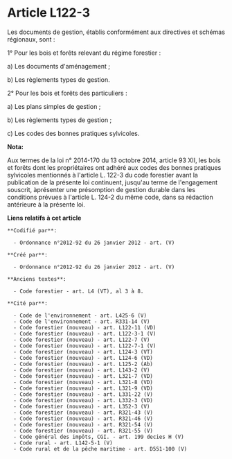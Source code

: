 # Article L122-3

Les documents de gestion, établis conformément aux directives et schémas régionaux, sont :

1° Pour les bois et forêts relevant du régime forestier :

a) Les documents d'aménagement ;

b) Les règlements types de gestion.

2° Pour les bois et forêts des particuliers :

a) Les plans simples de gestion ;

b) Les règlements types de gestion ;

c) Les codes des bonnes pratiques sylvicoles.

**Nota:**

Aux termes de la loi n° 2014-170 du 13 octobre 2014, article 93 XII, les bois et forêts dont les propriétaires ont adhéré aux
codes des bonnes pratiques sylvicoles mentionnés à l'article L. 122-3 du code forestier avant la publication de la présente
loi continuent, jusqu'au terme de l'engagement souscrit, àprésenter une présomption de gestion durable dans les conditions
prévues à l'article L. 124-2 du même code, dans sa rédaction antérieure à la présente loi.

**Liens relatifs à cet article**

	**Codifié par**:

	  - Ordonnance n°2012-92 du 26 janvier 2012 - art. (V)

	**Créé par**:

	  - Ordonnance n°2012-92 du 26 janvier 2012 - art. (V)

	**Anciens textes**:

	  - Code forestier - art. L4 (VT), al 3 à 8.

	**Cité par**:

	  - Code de l'environnement - art. L425-6 (V)
	  - Code de l'environnement - art. R331-14 (V)
	  - Code forestier (nouveau) - art. L122-11 (VD)
	  - Code forestier (nouveau) - art. L122-3-1 (V)
	  - Code forestier (nouveau) - art. L122-7 (V)
	  - Code forestier (nouveau) - art. L122-7-1 (V)
	  - Code forestier (nouveau) - art. L124-3 (VT)
	  - Code forestier (nouveau) - art. L124-6 (VD)
	  - Code forestier (nouveau) - art. L125-2 (Ab)
	  - Code forestier (nouveau) - art. L143-2 (V)
	  - Code forestier (nouveau) - art. L321-7 (VD)
	  - Code forestier (nouveau) - art. L321-8 (VD)
	  - Code forestier (nouveau) - art. L321-9 (VD)
	  - Code forestier (nouveau) - art. L331-22 (V)
	  - Code forestier (nouveau) - art. L332-3 (VD)
	  - Code forestier (nouveau) - art. L352-3 (V)
	  - Code forestier (nouveau) - art. R321-43 (V)
	  - Code forestier (nouveau) - art. R321-46 (V)
	  - Code forestier (nouveau) - art. R321-54 (V)
	  - Code forestier (nouveau) - art. R321-55 (V)
	  - Code général des impôts, CGI. - art. 199 decies H (V)
	  - Code rural - art. L142-5-1 (V)
	  - Code rural et de la pêche maritime - art. D551-100 (V)
